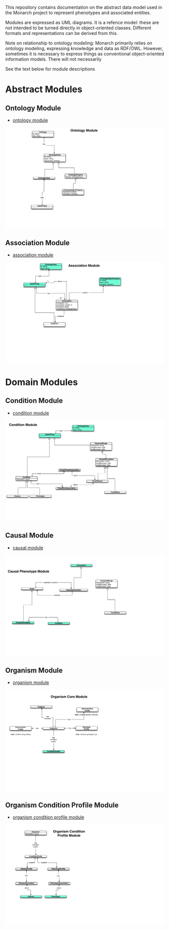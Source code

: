 This repository contains documentation on the abstract data model used
in the Monarch project to represent phenotypes and associated
entities.

Modules are expressed as UML diagrams. It is a refence model: these
are not intended to be turned directly in object-oriented
classes. Different formats and representations can be derived from
this.

Note on relationship to ontology modeling: Monarch primarily relies on
ontology modeling, expressing knowledge and data as RDF/OWL. However,
sometimes it is necessary to express things as conventional
object-oriented information models. There will not necessarily 

See the text below for module descriptions



# Abstract Modules

## Ontology Module

 * [ontology module](ontology-module.md)

![img](figures/ontology-module.png)

## Association Module

 * [association module](association-module.md)

![img](figures/association-module.png)

# Domain Modules

## Condition Module

 * [condition module](condition-module.md)

![img](figures/condition-module.png)

## Causal Module

 * [causal module](causal-condition-module.md)

![img](figures/causal-condition-module.png)

## Organism Module

 * [organism module](organism-module.md)

![img](figures/organism-module.png)

## Organism Condition Profile Module

 * [organism condition profile module](organism-condition-module.md)

![img](figures/organism-condition-module.png)


